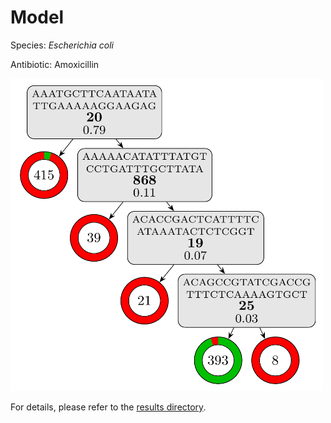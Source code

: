 
# Model

Species: *Escherichia coli*

Antibiotic: Amoxicillin

<img src="./model.png" width=500 height=500 />

For details, please refer to the [results directory](../../../../../results/cart_b/escherichia%20coli/amoxicillin/repeat_8/).

